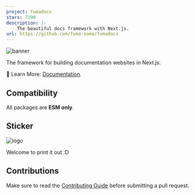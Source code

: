 ```yaml
---
project: fumadocs
stars: 7190
description: |-
    The beautiful docs framework with Next.js.
url: https://github.com/fuma-nama/fumadocs
---
```


![banner](./apps/docs/public/banner.png)

The framework for building documentation websites in Next.js.

📘 Learn More: [Documentation](https://fumadocs.vercel.app).

## Compatibility

All packages are **ESM only**.

## Sticker

![logo](./documents/logo.png)

Welcome to print it out :D

## Contributions

Make sure to read the [Contributing Guide](/.github/contributing.md) before submitting a pull request.

